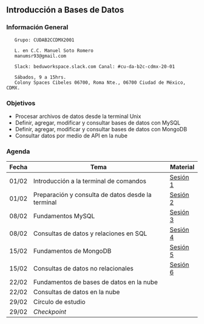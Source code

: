 ## Introducción a Bases de Datos

### Información General

```
   Grupo: CUDAB2CCDMX2001

   L. en C.C. Manuel Soto Romero
   manumsr93@gmail.com
   
   Slack: beduworkspace.slack.com Canal: #cu-da-b2c-cdmx-20-01

   Sábados, 9 a 15hrs.
   Colony Spaces Cibeles 06700, Roma Nte., 06700 Ciudad de México, CDMX.
```

### Objetivos
- Procesar archivos de datos desde la terminal Unix
- Definir, agregar, modificar y consultar bases de datos con MySQL
- Definir, agregar, modificar y consultar bases de datos con MongoDB
- Consultar datos por medio de API en la nube

### Agenda

| Fecha | Tema                                             | Material |
|-------|--------------------------------------------------|----------|
| 01/02 | Introducción a la terminal de comandos           | [Sesión 1](Sesion-01/Readme.md) |
| 01/02 | Preparación y consulta de datos desde la terminal| [Sesión 2](Sesion-02/Readme.md) |
| 08/02 | Fundamentos MySQL                                | [Sesión 3](Sesion-03/Readme.md) |
| 08/02 | Consultas de datos y relaciones en SQL           | [Sesión 4](Sesion-04/Readme.md) |
| 15/02 | Fundamentos de MongoDB                           | [Sesión 5](Sesion-05/Readme.md) |
| 15/02 | Consultas de datos no relacionales               | [Sesión 6](Sesion-06/Readme.md) |
| 22/02 | Fundamentos de bases de datos en la nube         |          |
| 22/02 | Consultas de datos en la nube                    |          |
| 29/02 | Círculo de estudio                               |          |
| 29/02 | *Checkpoint*                                     |          |
